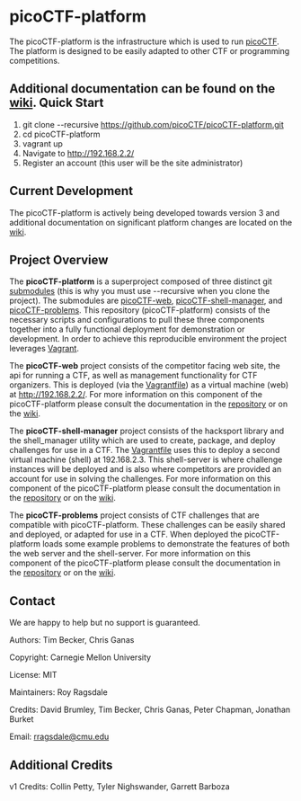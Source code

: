 picoCTF-platform
============================

The picoCTF-platform is the infrastructure which is used to run [picoCTF](https://picoctf.com/). The platform is designed to be easily adapted to other CTF or programming competitions.

Additional documentation can be found on the [wiki](https://github.com/picoCTF/picoCTF-platform/wiki).
Quick Start
------------

1. git clone --recursive https://github.com/picoCTF/picoCTF-platform.git
2. cd picoCTF-platform
3. vagrant up
4. Navigate to http://192.168.2.2/
5. Register an account (this user will be the site administrator)

Current Development
------------

The picoCTF-platform is actively being developed towards version 3 and additional documentation on significant platform changes are located on the [wiki](https://github.com/picoCTF/picoCTF-platform/wiki).

Project Overview
------------

The **picoCTF-platform** is a superproject composed of three distinct git [submodules](https://git-scm.com/book/en/v2/Git-Tools-Submodules) (this is why you must use --recursive when you clone the project). The submodules are [picoCTF-web](https://github.com/picoCTF/picoCTF-web), [picoCTF-shell-manager](https://github.com/picoCTF/picoCTF-shell-manager), and [picoCTF-problems](https://github.com/picoCTF/picoCTF-problems).  This repository (picoCTF-platform) consists of the necessary scripts and configurations to pull these three components together into a fully functional deployment for demonstration or development. In order to achieve this reproducible environment the project leverages [Vagrant](https://www.vagrantup.com/).

The **picoCTF-web** project consists of the competitor facing web site, the api for running a CTF, as well as management functionality for CTF organizers.  This is deployed (via the [Vagrantfile](./Vagrantfile)) as a virtual machine (web) at http://192.168.2.2/.  For more information on this component of the picoCTF-platform please consult the documentation in the [repository](https://github.com/picoCTF/picoCTF-web) or on the [wiki](https://github.com/picoCTF/picoCTF-platform/wiki).

The **picoCTF-shell-manager** project consists of the hacksport library and the shell_manager utility which are used to create, package, and deploy challenges for use in a CTF. The [Vagrantfile](./Vagrantfile) uses this to deploy a second virtual machine (shell) at 192.168.2.3. This shell-server is where challenge instances will be deployed and is also where competitors are provided an account for use in solving the challenges. For more information on this component of the picoCTF-platform please consult the documentation in the [repository](https://github.com/picoCTF/picoCTF-shell-manager) or on the [wiki](https://github.com/picoCTF/picoCTF-platform/wiki).

The **picoCTF-problems** project consists of CTF challenges that are compatible with picoCTF-platform.  These challenges can be easily shared and deployed, or adapted for use in a CTF. When deployed the picoCTF-platform loads some example problems to demonstrate the features of both the web server and the shell-server. For more information on this component of the picoCTF-platform please consult the documentation in the [repository](https://github.com/picoCTF/picoCTF-problems) or on the [wiki](https://github.com/picoCTF/picoCTF-platform/wiki).

Contact
------------

We are happy to help but no support is guaranteed.

Authors: Tim Becker, Chris Ganas

Copyright: Carnegie Mellon University

License: MIT

Maintainers: Roy Ragsdale

Credits: David Brumley, Tim Becker, Chris Ganas, Peter Chapman, Jonathan Burket

Email: rragsdale@cmu.edu

Additional Credits
------------

v1 Credits: Collin Petty, Tyler Nighswander, Garrett Barboza
